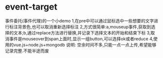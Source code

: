 # event-target
事件委托(事件代理)的一个小demo
1,在pre中可以通过鼠标选中一些想要的文字进行标注背景色,也可以取消重新选择标注
2,方式很简单:a,mouseup事件,获取到选择的文本;b,通过replace方法进行替换,并记录下选择文本的开始和结束下标
3,取消事件是mouseover到span上面时,显示一组button,可以选择ok或者reduce
4,使用的vue.js+node.js+mongodb
说明: 空余时间不多,只能一点一点上传,希望能够记录完整.不能半途而废
